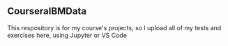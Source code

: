 ## CourseraIBMData

This respository is for my course's projects, so I upload all of my tests and exercises here, using Jupyter or VS Code
